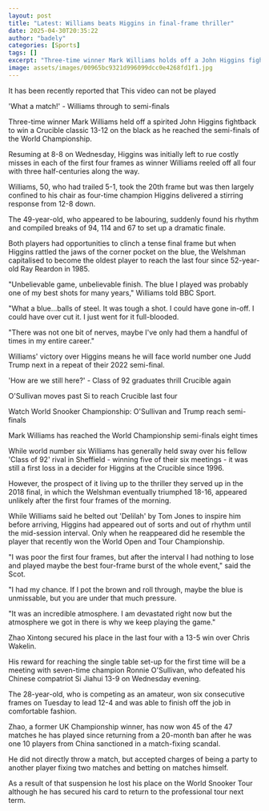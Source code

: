 ```yaml
---
layout: post
title: "Latest: Williams beats Higgins in final-frame thriller"
date: 2025-04-30T20:35:22
author: "badely"
categories: [Sports]
tags: []
excerpt: "Three-time winner Mark Williams holds off a John Higgins fightback to win a World Championship classic 13-12 on the final black and reach the semi-fin"
image: assets/images/00965bc9321d996099dcc0e4268fd1f1.jpg
---
```


It has been recently reported that This video can not be played

'What a match!' - Williams through to semi-finals

Three-time winner Mark Williams held off a spirited John Higgins fightback to win a Crucible classic 13-12 on the black as he reached the semi-finals of the World Championship.

Resuming at 8-8 on Wednesday, Higgins was initially left to rue costly misses in each of the first four frames as winner Williams reeled off all four with three half-centuries along the way.

Williams, 50, who had trailed 5-1, took the 20th frame but was then largely confined to his chair as four-time champion Higgins delivered a stirring response from 12-8 down.

The 49-year-old, who appeared to be labouring, suddenly found his rhythm and compiled breaks of 94, 114 and 67 to set up a dramatic finale.

Both players had opportunities to clinch a tense final frame but when Higgins rattled the jaws of the corner pocket on the blue, the Welshman capitalised to become the oldest player to reach the last four since 52-year-old Ray Reardon in 1985.

"Unbelievable game, unbelievable finish. The blue I played was probably one of my best shots for many years," Williams told BBC Sport.

"What a blue...balls of steel. It was tough a shot. I could have gone in-off. I could have over cut it. I just went for it full-blooded.

"There was not one bit of nerves, maybe I've only had them a handful of times in my entire career."

Williams' victory over Higgins means he will face world number one Judd Trump next in a repeat of their 2022 semi-final.

'How are we still here?' - Class of 92 graduates thrill Crucible again

O'Sullivan moves past Si to reach Crucible last four

Watch World Snooker Championship: O'Sullivan and Trump reach semi-finals

Mark Williams has reached the World Championship semi-finals eight times

While world number six Williams has generally held sway over his fellow 'Class of 92' rival in Sheffield - winning five of their six meetings - it was still a first loss in a decider for Higgins at the Crucible since 1996.

However, the prospect of it living up to the thriller they served up in the 2018 final, in which the Welshman eventually triumphed 18-16, appeared unlikely after the first four frames of the morning.

While Williams said he belted out 'Delilah' by Tom Jones to inspire him before arriving, Higgins had appeared out of sorts and out of rhythm until the mid-session interval.  Only when he reappeared did he resemble the player that recently won the World Open and Tour Championship.

"I was poor the first four frames, but after the interval I had nothing to lose and played maybe the best four-frame burst of the whole event," said the Scot.

"I had my chance. If I pot the brown and roll through, maybe the blue is unmissable, but you are under that much pressure. 

"It was an incredible atmosphere. I am devastated right now but the atmosphere we got in there is why we keep playing the game."

Zhao Xintong secured his place in the last four with a 13-5 win over Chris Wakelin.

His reward for reaching the single table set-up for the first time will be a meeting with seven-time champion Ronnie O'Sullivan, who defeated his Chinese compatriot Si Jiahui 13-9 on Wednesday evening.

The 28-year-old, who is competing as an amateur, won six consecutive frames on Tuesday to lead 12-4 and was able to finish off the job in comfortable fashion.

Zhao, a former UK Championship winner, has now won 45 of the 47 matches he has played since returning from a 20-month ban after he was one 10 players from China sanctioned in a match-fixing scandal.

He did not directly throw a match, but accepted charges of being a party to another player fixing two matches and betting on matches himself.

As a result of that suspension he lost his place on the World Snooker Tour although he has secured his card to return to the professional tour next term.

